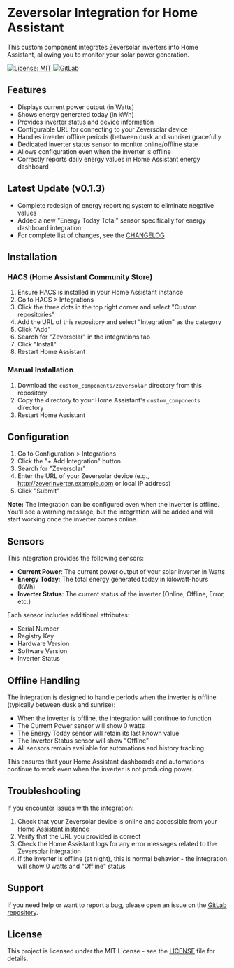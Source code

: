 # Zeversolar Integration for Home Assistant

This custom component integrates Zeversolar inverters into Home Assistant, allowing you to monitor your solar power generation.

[![License: MIT](https://img.shields.io/badge/License-MIT-yellow.svg)](https://opensource.org/licenses/MIT)
[![GitLab](https://img.shields.io/badge/GitLab-Repository-orange.svg)](https://gitlab.com/hms-public/homeassistant/hacs/zeversolar)

## Features

- Displays current power output (in Watts)
- Shows energy generated today (in kWh)
- Provides inverter status and device information
- Configurable URL for connecting to your Zeversolar device
- Handles inverter offline periods (between dusk and sunrise) gracefully
- Dedicated inverter status sensor to monitor online/offline state
- Allows configuration even when the inverter is offline
- Correctly reports daily energy values in Home Assistant energy dashboard

## Latest Update (v0.1.3)

- Complete redesign of energy reporting system to eliminate negative values
- Added a new "Energy Today Total" sensor specifically for energy dashboard integration
- For complete list of changes, see the [CHANGELOG](CHANGELOG.md)

## Installation

### HACS (Home Assistant Community Store)

1. Ensure HACS is installed in your Home Assistant instance
2. Go to HACS > Integrations
3. Click the three dots in the top right corner and select "Custom repositories"
4. Add the URL of this repository and select "Integration" as the category
5. Click "Add"
6. Search for "Zeversolar" in the integrations tab
7. Click "Install"
8. Restart Home Assistant

### Manual Installation

1. Download the `custom_components/zeversolar` directory from this repository
2. Copy the directory to your Home Assistant's `custom_components` directory
3. Restart Home Assistant

## Configuration

1. Go to Configuration > Integrations
2. Click the "+ Add Integration" button
3. Search for "Zeversolar"
4. Enter the URL of your Zeversolar device (e.g., http://zeverinverter.example.com or local IP address)
5. Click "Submit"

**Note:** The integration can be configured even when the inverter is offline. You'll see a warning message, but the integration will be added and will start working once the inverter comes online.

## Sensors

This integration provides the following sensors:

- **Current Power**: The current power output of your solar inverter in Watts
- **Energy Today**: The total energy generated today in kilowatt-hours (kWh)
- **Inverter Status**: The current status of the inverter (Online, Offline, Error, etc.)

Each sensor includes additional attributes:
- Serial Number
- Registry Key
- Hardware Version
- Software Version
- Inverter Status

## Offline Handling

The integration is designed to handle periods when the inverter is offline (typically between dusk and sunrise):

- When the inverter is offline, the integration will continue to function
- The Current Power sensor will show 0 watts
- The Energy Today sensor will retain its last known value
- The Inverter Status sensor will show "Offline"
- All sensors remain available for automations and history tracking

This ensures that your Home Assistant dashboards and automations continue to work even when the inverter is not producing power.

## Troubleshooting

If you encounter issues with the integration:

1. Check that your Zeversolar device is online and accessible from your Home Assistant instance
2. Verify that the URL you provided is correct
3. Check the Home Assistant logs for any error messages related to the Zeversolar integration
4. If the inverter is offline (at night), this is normal behavior - the integration will show 0 watts and "Offline" status

## Support

If you need help or want to report a bug, please open an issue on the [GitLab repository](https://gitlab.com/hms-public/homeassistant/hacs/zeversolar/-/issues).

## License

This project is licensed under the MIT License - see the [LICENSE](LICENSE) file for details.
